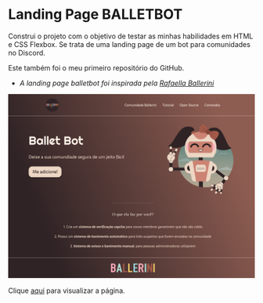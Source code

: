 # Landing Page BALLETBOT 

Construi o projeto com o objetivo de testar as minhas habilidades em HTML e CSS Flexbox. Se trata de uma landing page de um bot para comunidades no Discord.

Este também foi o meu primeiro repositório do GitHub.

- *A landing page balletbot foi inspirada pela [Rafaella Ballerini](https://youtu.be/llF6vD-RljE)*

![screenshot da página balletbot](img/balletbot.png)


Clique [aqui](https://e-mendesjr.github.io/landingpage-balletbot/) para visualizar a página.
